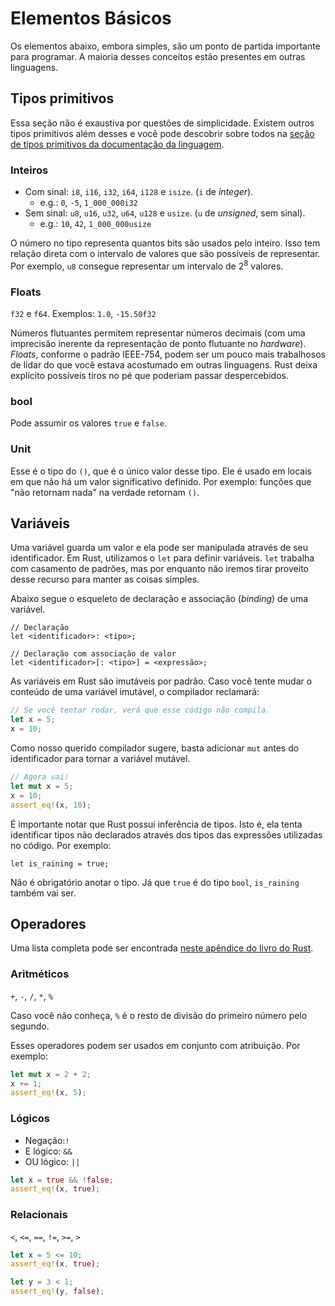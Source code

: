 # Elementos Básicos

Os elementos abaixo, embora simples, são um ponto de partida importante para programar. A maioria desses conceitos estão presentes em outras linguagens.

## Tipos primitivos

Essa seção não é exaustiva por questões de simplicidade. Existem outros tipos primitivos além desses e você pode descobrir sobre todos na [seção de tipos primitivos da documentação da linguagem](https://doc.rust-lang.org/std/index.html#primitives).

### **Inteiros**

- Com sinal: `i8`, `i16`, `i32`, `i64`, `i128` e `isize`. (`i` de _integer_).
  - e.g.: `0`, `-5`, `1_000_000i32`
- Sem sinal: `u8`, `u16`, `u32`, `u64`, `u128` e `usize`. (`u` de _unsigned_, sem sinal).
  - e.g.: `10`, `42`, `1_000_000usize`

O número no tipo representa quantos bits são usados pelo inteiro. Isso tem relação direta com o intervalo de valores que são possíveis de representar. Por exemplo, `u8` consegue representar um intervalo de 2<sup>8</sup> valores.

### **Floats**

`f32` e `f64`. Exemplos: `1.0`, `-15.50f32`

Números flutuantes permitem representar números decimais (com uma imprecisão inerente da representação de ponto flutuante no _hardware_). _Floats_, conforme o padrão IEEE-754, podem ser um pouco mais trabalhosos de lidar do que você estava acostumado em outras linguagens. Rust deixa explícito possíveis tiros no pé que poderiam passar despercebidos.

### **bool**

Pode assumir os valores `true` e `false`.

### Unit

Esse é o tipo do `()`, que é o único valor desse tipo. Ele é usado em locais em que não há um valor significativo definido. Por exemplo: funções que "não retornam nada" na verdade retornam `()`.

## Variáveis

Uma variável guarda um valor e ela pode ser manipulada através de seu identificador. Em Rust, utilizamos o `let` para definir variáveis. `let` trabalha com casamento de padrões, mas por enquanto não iremos tirar proveito desse recurso para manter as coisas simples.

Abaixo segue o esqueleto de declaração e associação (_binding_) de uma variável.

```rust,ignore
// Declaração
let <identificador>: <tipo>;

// Declaração com associação de valor
let <identificador>[: <tipo>] = <expressão>;
```

As variáveis em Rust são imutáveis por padrão. Caso você tente mudar o conteúdo de uma variável imutável, o compilador reclamará:

```rust
// Se você tentar rodar, verá que esse código não compila.
let x = 5;
x = 10;
```

Como nosso querido compilador sugere, basta adicionar `mut` antes do identificador para tornar a variável mutável.

```rust
// Agora vai!
let mut x = 5;
x = 10;
assert_eq!(x, 10);
```

É importante notar que Rust possui inferência de tipos. Isto é, ela tenta identificar tipos não declarados através dos tipos das expressões utilizadas no código. Por exemplo:

```rust,ignore
let is_raining = true;
```

Não é obrigatório anotar o tipo. Já que `true` é do tipo `bool`, `is_raining` também vai ser.

## Operadores

Uma lista completa pode ser encontrada [neste apêndice do livro do Rust](https://doc.rust-lang.org/book/appendix-02-operators.html).

### Aritméticos

`+`, `-`, `/`, `*`, `%`

Caso você não conheça, `%` é o resto de divisão do primeiro número pelo segundo.

Esses operadores podem ser usados em conjunto com atribuição. Por exemplo:

```rust
let mut x = 2 + 2;
x += 1;
assert_eq!(x, 5);
```

### Lógicos

- Negação:`!`
- E lógico: `&&`
- OU lógico: `||`

```rust
let x = true && !false;
assert_eq!(x, true);
```

### Relacionais

`<`, `<=`, `==`, `!=`, `>=`, `>`

```rust
let x = 5 <= 10;
assert_eq!(x, true);

let y = 3 < 1;
assert_eq!(y, false);
```
